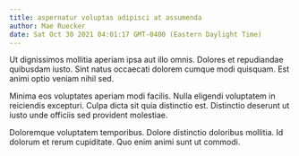 ```yaml
---
title: aspernatur voluptas adipisci at assumenda
author: Mae Ruecker
date: Sat Oct 30 2021 04:01:17 GMT-0400 (Eastern Daylight Time)
---
```

Ut dignissimos mollitia aperiam ipsa aut illo omnis. Dolores et repudiandae quibusdam iusto. Sint natus occaecati dolorem cumque modi quisquam. Est animi optio veniam nihil sed.

 Minima eos voluptates aperiam modi facilis. Nulla eligendi voluptatem in reiciendis excepturi. Culpa dicta sit quia distinctio est. Distinctio deserunt ut iusto unde officiis sed provident molestiae.

 Doloremque voluptatem temporibus. Dolore distinctio doloribus mollitia. Id dolorum et rerum cupiditate. Quo enim animi sunt ut commodi.